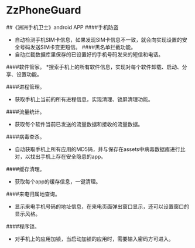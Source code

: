 # ZzPhoneGuard
##《洲洲手机卫士》android APP
####手机防盗
* 自动检测手机SIM卡信息，如果发现SIM卡信息不一致，就会向实现设置的安全号码发送SIM卡变更短信。
####黑名单拦截功能。
* 自动拦截数据库里保存的已设置好的手机号码发来的短信和电话。

####软件管家。
*搜索手机上的所有软件信息，实现对每个软件卸载、启动、分享、设置功能。

####进程管理。
* 获取手机上当前的所有进程信息，实现清理、锁屏清理功能。

####流量统计。
* 获取每个软件当前已发送的流量数据和接收的流量数据。

####病毒查杀。
* 自动获取手机上所有应用的MD5码，并与保存在assets中病毒数据库进行比对，以找出手机上存在安全隐患的app。

####缓存清理。
* 获取每个app的缓存信息，一键清理。

####来电归属地查询。
* 显示来电手机号码的地址信息，在来电页面弹出窗口显示，还可以设置窗口的显示风格。

####程序锁。
* 对手机上的应用加锁，当启动加锁的应用时，需要输入密码方可进入。
